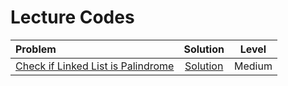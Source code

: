 # Lecture Codes

|  **Problem**  |  **Solution**  |  **Level**  |
|:--------------|:--------------:|:-----------:|
|  [Check if Linked List is Palindrome](https://www.geeksforgeeks.org/problems/check-if-linked-list-is-pallindrome/1)  |  [Solution]()  |  Medium  |